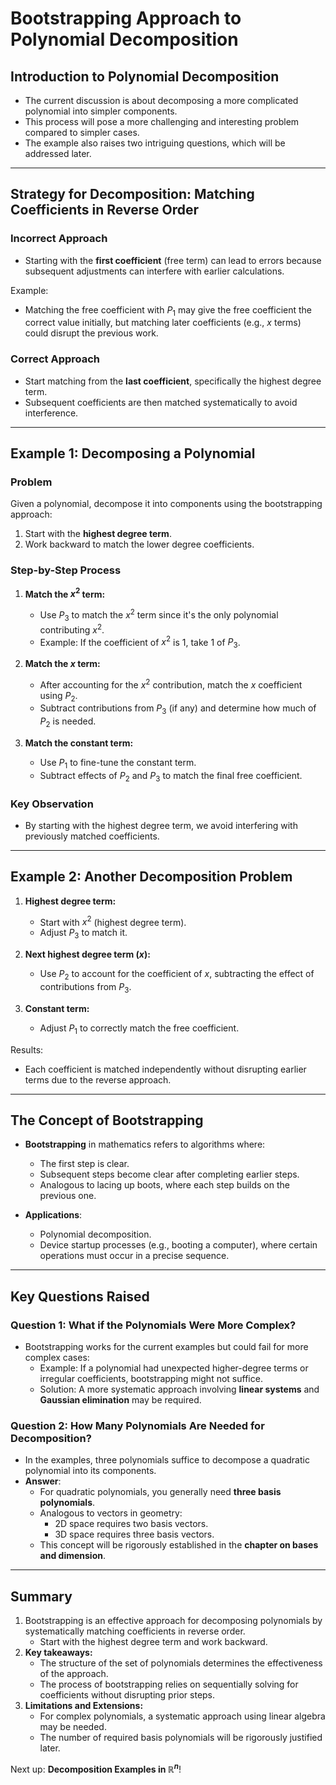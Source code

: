 # Bootstrapping Approach to Polynomial Decomposition

## Introduction to Polynomial Decomposition
- The current discussion is about decomposing a more complicated polynomial into simpler components.
- This process will pose a more challenging and interesting problem compared to simpler cases.
- The example also raises two intriguing questions, which will be addressed later.

---

## Strategy for Decomposition: Matching Coefficients in Reverse Order
### Incorrect Approach
- Starting with the **first coefficient** (free term) can lead to errors because subsequent adjustments can interfere with earlier calculations.

Example:
- Matching the free coefficient with $P_1$ may give the free coefficient the correct value initially, but matching later coefficients (e.g., $x$ terms) could disrupt the previous work.

### Correct Approach
- Start matching from the **last coefficient**, specifically the highest degree term.
- Subsequent coefficients are then matched systematically to avoid interference.

---

## Example 1: Decomposing a Polynomial
### Problem
Given a polynomial, decompose it into components using the bootstrapping approach:
1. Start with the **highest degree term**.
2. Work backward to match the lower degree coefficients.

### Step-by-Step Process
1. **Match the $x^2$ term:**
   - Use $P_3$ to match the $x^2$ term since it's the only polynomial contributing $x^2$.
   - Example: If the coefficient of $x^2$ is 1, take 1 of $P_3$.

2. **Match the $x$ term:**
   - After accounting for the $x^2$ contribution, match the $x$ coefficient using $P_2$.
   - Subtract contributions from $P_3$ (if any) and determine how much of $P_2$ is needed.

3. **Match the constant term:**
   - Use $P_1$ to fine-tune the constant term.
   - Subtract effects of $P_2$ and $P_3$ to match the final free coefficient.

### Key Observation
- By starting with the highest degree term, we avoid interfering with previously matched coefficients.

---

## Example 2: Another Decomposition Problem
1. **Highest degree term:**
   - Start with $x^2$ (highest degree term).
   - Adjust $P_3$ to match it.

2. **Next highest degree term ($x$):**
   - Use $P_2$ to account for the coefficient of $x$, subtracting the effect of contributions from $P_3$.

3. **Constant term:**
   - Adjust $P_1$ to correctly match the free coefficient.

Results:
- Each coefficient is matched independently without disrupting earlier terms due to the reverse approach.

---

## The Concept of Bootstrapping
- **Bootstrapping** in mathematics refers to algorithms where:
  - The first step is clear.
  - Subsequent steps become clear after completing earlier steps.
  - Analogous to lacing up boots, where each step builds on the previous one.

- **Applications**:
  - Polynomial decomposition.
  - Device startup processes (e.g., booting a computer), where certain operations must occur in a precise sequence.

---

## Key Questions Raised

### Question 1: What if the Polynomials Were More Complex?
- Bootstrapping works for the current examples but could fail for more complex cases:
  - Example: If a polynomial had unexpected higher-degree terms or irregular coefficients, bootstrapping might not suffice.
  - Solution: A more systematic approach involving **linear systems** and **Gaussian elimination** may be required.
  
### Question 2: How Many Polynomials Are Needed for Decomposition?
- In the examples, three polynomials suffice to decompose a quadratic polynomial into its components.
- **Answer**:
  - For quadratic polynomials, you generally need **three basis polynomials**.
  - Analogous to vectors in geometry:
    - 2D space requires two basis vectors.
    - 3D space requires three basis vectors.
  - This concept will be rigorously established in the **chapter on bases and dimension**.

---

## Summary
1. Bootstrapping is an effective approach for decomposing polynomials by systematically matching coefficients in reverse order.
    - Start with the highest degree term and work backward.
2. **Key takeaways:**
    - The structure of the set of polynomials determines the effectiveness of the approach.
    - The process of bootstrapping relies on sequentially solving for coefficients without disrupting prior steps.
3. **Limitations and Extensions:**
    - For complex polynomials, a systematic approach using linear algebra may be needed.
    - The number of required basis polynomials will be rigorously justified later.

Next up: **Decomposition Examples in $\mathbb{R}^n$**!